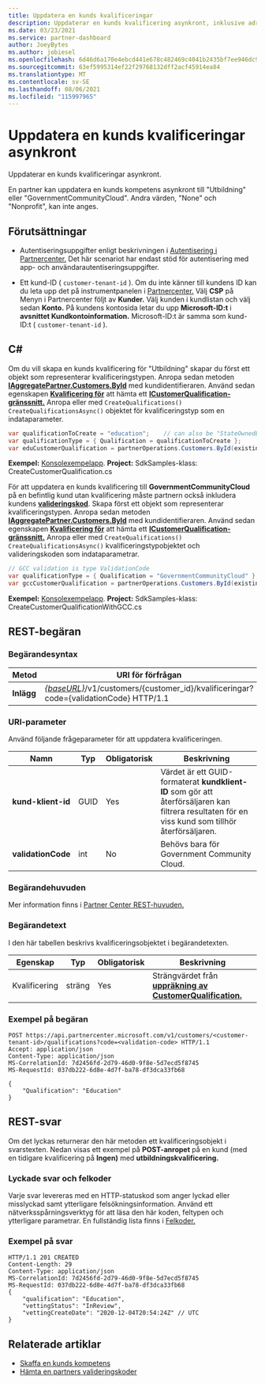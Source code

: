 ```yaml
---
title: Uppdatera en kunds kvalificeringar
description: Uppdaterar en kunds kvalificering asynkront, inklusive adressen som är kopplad till profilen.
ms.date: 03/23/2021
ms.service: partner-dashboard
author: JoeyBytes
ms.author: jobiesel
ms.openlocfilehash: 6d46d6a170e4ebcd441e678c482469c4041b2435bf7ee946dc91db554ec4932a
ms.sourcegitcommit: 63ef5995314ef22f29768132dff2acf45914ea84
ms.translationtype: MT
ms.contentlocale: sv-SE
ms.lasthandoff: 08/06/2021
ms.locfileid: "115997965"
---
```

# <a name="update-a-customers-qualifications-asynchronously"></a>Uppdatera en kunds kvalificeringar asynkront

Uppdaterar en kunds kvalificeringar asynkront.

En partner kan uppdatera en kunds kompetens asynkront till "Utbildning" eller "GovernmentCommunityCloud". Andra värden, "None" och "Nonprofit", kan inte anges.

## <a name="prerequisites"></a>Förutsättningar

- Autentiseringsuppgifter enligt beskrivningen i [Autentisering i Partnercenter.](partner-center-authentication.md) Det här scenariot har endast stöd för autentisering med app- och användarautentiseringsuppgifter.

- Ett kund-ID ( `customer-tenant-id` ). Om du inte känner till kundens ID kan du leta upp det på instrumentpanelen i [Partnercenter.](https://partner.microsoft.com/dashboard) Välj **CSP** på Menyn i Partnercenter följt av **Kunder.** Välj kunden i kundlistan och välj sedan **Konto.** På kundens kontosida letar du upp **Microsoft-ID:t** i **avsnittet Kundkontoinformation.** Microsoft-ID:t är samma som kund-ID:t ( `customer-tenant-id` ).

## <a name="c"></a>C\#

Om du vill skapa en kunds kvalificering för "Utbildning" skapar du först ett objekt som representerar kvalificeringstypen. Anropa sedan metoden [**IAggregatePartner.Customers.ById**](/dotnet/api/microsoft.store.partnercenter.customers.icustomercollection.byid) med kundidentifieraren. Använd sedan egenskapen [**Kvalificering för**](/dotnet/api/microsoft.store.partnercenter.customers.icustomer.qualification) att hämta ett [**ICustomerQualification-gränssnitt.**](/dotnet/api/microsoft.store.partnercenter.qualification.icustomerqualification) Anropa eller med `CreateQualifications()` `CreateQualificationsAsync()` objektet för kvalificeringstyp som en indataparameter.

``` csharp
var qualificationToCreate = "education";    // can also be "StateOwnedEntity" or "GovernmentCommunityCloud". See GCC example below.
var qualificationType = { Qualification = qualificationToCreate };
var eduCustomerQualification = partnerOperations.Customers.ById(existingCustomer.Id).Qualification.CreateQualifications(qualificationType);
```

**Exempel:** [Konsolexempelapp](https://github.com/microsoft/Partner-Center-DotNet-Samples). **Project:** SdkSamples-klass: CreateCustomerQualification.cs 

För att uppdatera en kunds kvalificering till **GovernmentCommunityCloud** på en befintlig kund utan kvalificering måste partnern också inkludera kundens [**valideringskod**](utility-resources.md#validationcode). Skapa först ett objekt som representerar kvalificeringstypen. Anropa sedan metoden [**IAggregatePartner.Customers.ById**](/dotnet/api/microsoft.store.partnercenter.customers.icustomercollection.byid) med kundidentifieraren. Använd sedan egenskapen [**Kvalificering för**](/dotnet/api/microsoft.store.partnercenter.customers.icustomer.qualification) att hämta ett [**ICustomerQualification-gränssnitt.**](/dotnet/api/microsoft.store.partnercenter.qualification.icustomerqualification) Anropa eller med `CreateQualifications()` `CreateQualificationsAsync()` kvalificeringstypobjektet och valideringskoden som indataparametrar.

``` csharp
// GCC validation is type ValidationCode
var qualificationType = { Qualification = "GovernmentCommunityCloud" };
var gccCustomerQualification = partnerOperations.Customers.ById(existingCustomer.Id).Qualification.CreateQualifications(qualificationType, gccValidation);
```

**Exempel:** [Konsolexempelapp](https://github.com/microsoft/Partner-Center-DotNet-Samples). **Project:** SdkSamples-klass: CreateCustomerQualificationWithGCC.cs 

## <a name="rest-request"></a>REST-begäran

### <a name="request-syntax"></a>Begärandesyntax

| Metod  | URI för förfrågan                                                                                             |
|---------|---------------------------------------------------------------------------------------------------------|
| **Inlägg** | [*{baseURL}*](partner-center-rest-urls.md)/v1/customers/{customer_id}/kvalificeringar?code={validationCode} HTTP/1.1 |

### <a name="uri-parameter"></a>URI-parameter

Använd följande frågeparameter för att uppdatera kvalificeringen.

| Namn                   | Typ | Obligatorisk | Beskrivning                                                                                                                                            |
|------------------------|------|----------|--------------------------------------------------------------------------------------------------------------------------------------------------------|
| **kund-klient-id** | GUID | Yes      | Värdet är ett GUID-formaterat **kundklient-ID** som gör att återförsäljaren kan filtrera resultaten för en viss kund som tillhör återförsäljaren. |
| **validationCode**     | int  | No       | Behövs bara för Government Community Cloud.                                                                                                            |

### <a name="request-headers"></a>Begärandehuvuden

Mer information finns i [Partner Center REST-huvuden.](headers.md)

### <a name="request-body"></a>Begärandetext

I den här tabellen beskrivs kvalificeringsobjektet i begärandetexten.

Egenskap | Typ | Obligatorisk | Beskrivning
-------- | ---- | -------- | -----------
Kvalificering | sträng | Yes | Strängvärdet från [**uppräkning av CustomerQualification.**](/dotnet/api/microsoft.store.partnercenter.models.customers.customerqualification)

### <a name="request-example"></a>Exempel på begäran

```http
POST https://api.partnercenter.microsoft.com/v1/customers/<customer-tenant-id>/qualifications?code=<validation-code> HTTP/1.1
Accept: application/json
Content-Type: application/json
MS-CorrelationId: 7d2456fd-2d79-46d0-9f8e-5d7ecd5f8745
MS-RequestId: 037db222-6d8e-4d7f-ba78-df3dca33fb68

{
    "Qualification": "Education"
}

```

## <a name="rest-response"></a>REST-svar

Om det lyckas returnerar den här metoden ett kvalificeringsobjekt i svarstexten. Nedan visas ett exempel på **POST-anropet** på en kund (med en tidigare kvalificering på **Ingen)** med **utbildningskvalificering.**

### <a name="response-success-and-error-codes"></a>Lyckade svar och felkoder

Varje svar levereras med en HTTP-statuskod som anger lyckad eller misslyckad samt ytterligare felsökningsinformation. Använd ett nätverksspårningsverktyg för att läsa den här koden, feltypen och ytterligare parametrar. En fullständig lista finns i [Felkoder.](error-codes.md)

### <a name="response-example"></a>Exempel på svar

```http
HTTP/1.1 201 CREATED
Content-Length: 29
Content-Type: application/json
MS-CorrelationId: 7d2456fd-2d79-46d0-9f8e-5d7ecd5f8745
MS-RequestId: 037db222-6d8e-4d7f-ba78-df3dca33fb68
{
    "qualification": "Education",
    "vettingStatus": "InReview",
    "vettingCreateDate": "2020-12-04T20:54:24Z" // UTC
}
```

## <a name="related-articles"></a>Relaterade artiklar

- [Skaffa en kunds kompetens](./get-customer-qualification-asynchronous.md)
- [Hämta en partners valideringskoder](get-a-partner-s-validation-codes.md)
